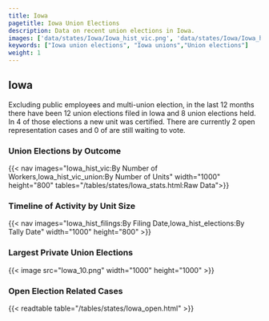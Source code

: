 ```yaml
---
title: Iowa
pagetitle: Iowa Union Elections
description: Data on recent union elections in Iowa.
images: ['data/states/Iowa/Iowa_hist_vic.png', 'data/states/Iowa/Iowa_hist_size.png', 'data/states/Iowa/Iowa_10.png']
keywords: ["Iowa union elections", "Iowa unions","Union elections"]
weight: 1
---
```

##  Iowa

Excluding public employees and multi-union election, in the last 12 months there have been 12 union elections filed in Iowa and 8 union elections held. In 4 of those elections a new unit was certified. There are currently 2 open representation cases and 0 of are still waiting to vote.

### Union Elections by Outcome
{{< nav images="Iowa_hist_vic:By Number of Workers,Iowa_hist_vic_union:By Number of Units" width="1000" height="800" tables="/tables/states/Iowa_stats.html:Raw Data">}}

### Timeline of Activity by Unit Size
{{< nav images="Iowa_hist_filings:By Filing Date,Iowa_hist_elections:By Tally Date" width="1000" height="800" >}}

### Largest Private Union Elections
{{< image src="Iowa_10.png" width="1000" height="1000"  >}}

### Open Election Related Cases
{{< readtable table="/tables/states/Iowa_open.html" >}}

